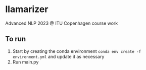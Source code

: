 # llamarizer
Advanced NLP 2023 @ ITU Copenhagen course work

## To run
1. Start by creating the conda environment `conda env create -f environment.yml`
and update it as necessary
2. Run main.py